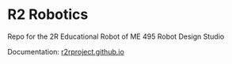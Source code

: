 # R2 Robotics
Repo for the 2R Educational Robot of ME 495 Robot Design Studio

Documentation: [r2rproject.github.io](r2rproject.github.io)
